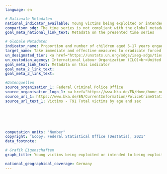 ```yaml
---
language: en    

# Nationale Metadaten    
national_indicator_available: Young victims being exploited or intended to being exploited    
comparison_sdg: The time series is not compliant with the global metadata, but provides additional information.    
goal_meta_national_link_text: Metadata on the presented time series    

# Globale Metadaten    
indicator_name: Proportion and number of children aged 5-17 years engaged in child labour, by sex and age    
target_name: Take immediate and effective measures to eradicate forced labour, end modern slavery and human trafficking and secure the prohibition and elimination of the worst forms of child labour, including recruitment and use of child soldiers, and by 2025 end child labour in all its forms    
un_designated_tier: <a href="https://unstats.un.org/sdgs/iaeg-sdgs/tier-classification/" title="Click here for more information on the UN tier classification."  target="_blank">Tier II</a>    
un_custodian_agency: International Labour Organization (ILO)<br>United Nations International Children's Emergency Fund (UNICEF)    
goal_meta_link_text: Metadata on this indicator    
goal_meta_2_link_text:     
goal_meta_3_link_text:         

#Datenquellen
source_organisation_1: Federal Criminal Police Office
source_organisation_logo_1: <a href="https://www.bka.de/EN/Home/home_node.htm"><img src="https://g205sdgs.github.io/sdg-indicators/public/OrgImgEn/bka.png" alt="Logo bka" style="height:60px; width:148px" /></a>
source_url_1: https://www.bka.de/EN/CurrentInformation/PoliceCrimeStatistics/2020/pcs2020_node.html
source_url_text_1: Victims - T91 Total victims by age and sex





    
computation_units: "Number"    
copyright: '&copy; Federal Statistical Office (Destatis), 2021'    
data_footnote:     

# Grafik Eigenschaften    
graph_title: Young victims being exploited or intended to being exploited    

national_geographical_coverage: Germany    
---
```


<span></span>